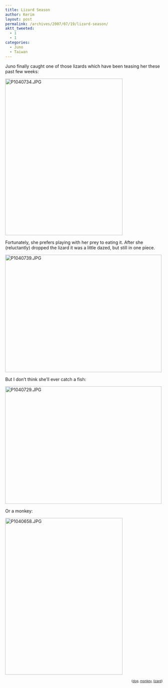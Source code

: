 ```yaml
---
title: Lizard Season
author: Kerim
layout: post
permalink: /archives/2007/07/19/lizard-season/
aktt_tweeted:
  - 1
  - 1
categories:
  - Juno
  - Taiwan
---
```

Juno finally caught one of those lizards which have been teasing her these past few weeks:

<a href="http://www.flickr.com/photos/kerim/855755575/" onclick="_gaq.push(['_trackEvent', 'outbound-article', 'http://www.flickr.com/photos/kerim/855755575/', '']);"  title="Photo Sharing"><img src="http://farm2.static.flickr.com/1374/855755575_5755ddc7d0.jpg" alt="P1040734.JPG" height="500" width="375" /></a>

Fortunately, she prefers playing with her prey to eating it. After she (reluctantly) dropped the lizard it was a little dazed, but still in one piece.

<a href="http://www.flickr.com/photos/kerim/856618134/" onclick="_gaq.push(['_trackEvent', 'outbound-article', 'http://www.flickr.com/photos/kerim/856618134/', '']);"  title="Photo Sharing"><img src="http://farm2.static.flickr.com/1232/856618134_804b52949d.jpg" alt="P1040739.JPG" height="375" width="500" /></a>

But I don&#8217;t think she&#8217;ll ever catch a fish:

<a href="http://www.flickr.com/photos/kerim/856905446/" onclick="_gaq.push(['_trackEvent', 'outbound-article', 'http://www.flickr.com/photos/kerim/856905446/', '']);"  title="Photo Sharing"><img src="http://farm2.static.flickr.com/1085/856905446_9e42e877e3.jpg" alt="P1040729.JPG" height="375" width="500" /></a>

Or a monkey:

<a href="http://www.flickr.com/photos/kerim/856122313/" onclick="_gaq.push(['_trackEvent', 'outbound-article', 'http://www.flickr.com/photos/kerim/856122313/', '']);"  title="Photo Sharing"><img src="http://farm2.static.flickr.com/1151/856122313_cf32493e0e.jpg" alt="P1040658.JPG" height="500" width="375" /></a>

<!-- technorati tags start -->

<p style="text-align: right">
  <span style="font-size: x-small">{<a href="http://www.technorati.com/tag/dog" onclick="_gaq.push(['_trackEvent', 'outbound-article', 'http://www.technorati.com/tag/dog', 'dog']);"  rel="tag">dog</a>, <a href="http://www.technorati.com/tag/monkey" onclick="_gaq.push(['_trackEvent', 'outbound-article', 'http://www.technorati.com/tag/monkey', 'monkey']);"  rel="tag">monkey</a>, <a href="http://www.technorati.com/tag/lizard" onclick="_gaq.push(['_trackEvent', 'outbound-article', 'http://www.technorati.com/tag/lizard', 'lizard']);"  rel="tag">lizard</a>}</span>


<!-- technorati tags end -->

